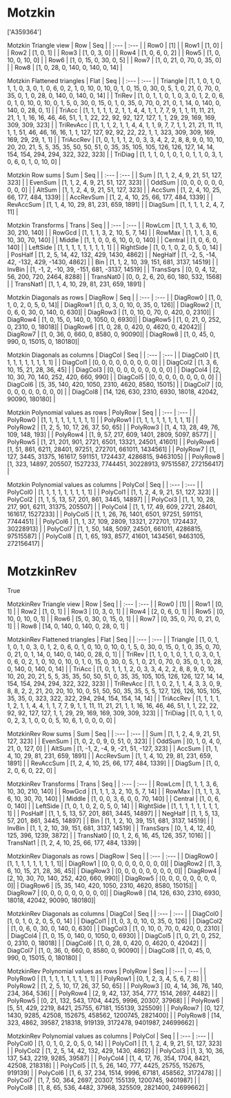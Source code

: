 # Motzkin
['A359364']

Motzkin Triangle view
|  Row   |  Seq   |
| :---   |  :---  |
| Row0 | [1] |
| Row1 | [1, 0] |
| Row2 | [1, 0, 1] |
| Row3 | [1, 0, 3, 0] |
| Row4 | [1, 0, 6, 0, 2] |
| Row5 | [1, 0, 10, 0, 10, 0] |
| Row6 | [1, 0, 15, 0, 30, 0, 5] |
| Row7 | [1, 0, 21, 0, 70, 0, 35, 0] |
| Row8 | [1, 0, 28, 0, 140, 0, 140, 0, 14] |

Motzkin Flattened triangles
| Flat      |  Seq  |
| :---      | :---  |
| Triangle  | [1, 1, 0, 1, 0, 1, 1, 0, 3, 0, 1, 0, 6, 0, 2, 1, 0, 10, 0, 10, 0, 1, 0, 15, 0, 30, 0, 5, 1, 0, 21, 0, 70, 0, 35, 0, 1, 0, 28, 0, 140, 0, 140, 0, 14] |
| TriRev    | [1, 0, 1, 1, 0, 1, 0, 3, 0, 1, 2, 0, 6, 0, 1, 0, 10, 0, 10, 0, 1, 5, 0, 30, 0, 15, 0, 1, 0, 35, 0, 70, 0, 21, 0, 1, 14, 0, 140, 0, 140, 0, 28, 0, 1] |
| TriAcc    | [1, 1, 1, 1, 1, 2, 1, 1, 4, 4, 1, 1, 7, 7, 9, 1, 1, 11, 11, 21, 21, 1, 1, 16, 16, 46, 46, 51, 1, 1, 22, 22, 92, 92, 127, 127, 1, 1, 29, 29, 169, 169, 309, 309, 323] |
| TriRevAcc | [1, 1, 1, 2, 1, 1, 4, 4, 1, 1, 9, 7, 7, 1, 1, 21, 21, 11, 11, 1, 1, 51, 46, 46, 16, 16, 1, 1, 127, 127, 92, 92, 22, 22, 1, 1, 323, 309, 309, 169, 169, 29, 29, 1, 1] |
| TriAccRev | [1, 0, 1, 1, 1, 2, 0, 3, 3, 4, 2, 2, 8, 8, 9, 0, 10, 10, 20, 20, 21, 5, 5, 35, 35, 50, 50, 51, 0, 35, 35, 105, 105, 126, 126, 127, 14, 14, 154, 154, 294, 294, 322, 322, 323] |
| TriDiag   | [1, 1, 1, 0, 1, 0, 1, 0, 1, 1, 0, 3, 1, 0, 6, 0, 1, 0, 10, 0] |

Motzkin Row sums
| Sum       |   Seq  |
| :---      |  :---  |
| Sum       | [1, 1, 2, 4, 9, 21, 51, 127, 323] |
| EvenSum   | [1, 1, 2, 4, 9, 21, 51, 127, 323] |
| OddSum    | [0, 0, 0, 0, 0, 0, 0, 0, 0] |
| AltSum    | [1, 1, 2, 4, 9, 21, 51, 127, 323] |
| AccSum    | [1, 2, 4, 10, 25, 66, 177, 484, 1339] |
| AccRevSum | [1, 2, 4, 10, 25, 66, 177, 484, 1339] |
| RevAccSum | [1, 1, 4, 10, 29, 81, 231, 659, 1891] |
| DiagSum   | [1, 1, 1, 1, 2, 4, 7, 11] |

Motzkin Transforms
| Trans     |   Seq  |
| :---      |  :---  |
| RowLcm    | [1, 1, 1, 3, 6, 10, 30, 210, 140] |
| RowGcd    | [1, 1, 1, 3, 2, 10, 5, 7, 14] |
| RowMax    | [1, 1, 1, 3, 6, 10, 30, 70, 140] |
| Middle    | [1, 1, 0, 0, 6, 10, 0, 0, 140] |
| Central   | [1, 0, 6, 0, 140] |
| LeftSide  | [1, 1, 1, 1, 1, 1, 1, 1, 1] |
| RightSide | [1, 0, 1, 0, 2, 0, 5, 0, 14] |
| PosHalf   | [1, 2, 5, 14, 42, 132, 429, 1430, 4862] |
| NegHalf   | [1, -2, 5, -14, 42, -132, 429, -1430, 4862] |
| Bin       | [1, 1, 2, 10, 39, 151, 681, 3137, 14519] |
| InvBin    | [1, -1, 2, -10, 39, -151, 681, -3137, 14519] |
| TransSqrs | [0, 0, 4, 12, 56, 200, 720, 2464, 8288] |
| TransNat0 | [0, 0, 2, 6, 20, 60, 180, 532, 1568] |
| TransNat1 | [1, 1, 4, 10, 29, 81, 231, 659, 1891] |

Motzkin Diagonals as rows
| DiagRow  |   Seq  |
| :---     |  :---  |
| DiagRow0 | [1, 0, 1, 0, 2, 0, 5, 0, 14]|
| DiagRow1 | [1, 0, 3, 0, 10, 0, 35, 0, 126]|
| DiagRow2 | [1, 0, 6, 0, 30, 0, 140, 0, 630]|
| DiagRow3 | [1, 0, 10, 0, 70, 0, 420, 0, 2310]|
| DiagRow4 | [1, 0, 15, 0, 140, 0, 1050, 0, 6930]|
| DiagRow5 | [1, 0, 21, 0, 252, 0, 2310, 0, 18018]|
| DiagRow6 | [1, 0, 28, 0, 420, 0, 4620, 0, 42042]|
| DiagRow7 | [1, 0, 36, 0, 660, 0, 8580, 0, 90090]|
| DiagRow8 | [1, 0, 45, 0, 990, 0, 15015, 0, 180180]|

Motzkin Diagonals as columns
| DiagCol  |   Seq  |
| :---     |  :---  |
| DiagCol0 | [1, 1, 1, 1, 1, 1, 1, 1, 1] |
| DiagCol1 | [0, 0, 0, 0, 0, 0, 0, 0, 0] |
| DiagCol2 | [1, 3, 6, 10, 15, 21, 28, 36, 45] |
| DiagCol3 | [0, 0, 0, 0, 0, 0, 0, 0, 0] |
| DiagCol4 | [2, 10, 30, 70, 140, 252, 420, 660, 990] |
| DiagCol5 | [0, 0, 0, 0, 0, 0, 0, 0, 0] |
| DiagCol6 | [5, 35, 140, 420, 1050, 2310, 4620, 8580, 15015] |
| DiagCol7 | [0, 0, 0, 0, 0, 0, 0, 0, 0] |
| DiagCol8 | [14, 126, 630, 2310, 6930, 18018, 42042, 90090, 180180] |

Motzkin Polynomial values as rows
| PolyRow  |   Seq  |
| :---     |  :---  |
| PolyRow0 | [1, 1, 1, 1, 1, 1, 1, 1, 1] |
| PolyRow1 | [1, 1, 1, 1, 1, 1, 1, 1, 1] |
| PolyRow2 | [1, 2, 5, 10, 17, 26, 37, 50, 65] |
| PolyRow3 | [1, 4, 13, 28, 49, 76, 109, 148, 193] |
| PolyRow4 | [1, 9, 57, 217, 609, 1401, 2809, 5097, 8577] |
| PolyRow5 | [1, 21, 201, 901, 2721, 6501, 13321, 24501, 41601] |
| PolyRow6 | [1, 51, 861, 6211, 28401, 97251, 272701, 661011, 1434561] |
| PolyRow7 | [1, 127, 3445, 31375, 161617, 591151, 1724437, 4286815, 9463105] |
| PolyRow8 | [1, 323, 14897, 205507, 1527233, 7744451, 30228913, 97515587, 272156417] |

Motzkin Polynomial values as columns
| PolyCol  |   Seq  |
| :---     |  :---  |
| PolyCol0 | [1, 1, 1, 1, 1, 1, 1, 1, 1] |
| PolyCol1 | [1, 1, 2, 4, 9, 21, 51, 127, 323] |
| PolyCol2 | [1, 1, 5, 13, 57, 201, 861, 3445, 14897] |
| PolyCol3 | [1, 1, 10, 28, 217, 901, 6211, 31375, 205507] |
| PolyCol4 | [1, 1, 17, 49, 609, 2721, 28401, 161617, 1527233] |
| PolyCol5 | [1, 1, 26, 76, 1401, 6501, 97251, 591151, 7744451] |
| PolyCol6 | [1, 1, 37, 109, 2809, 13321, 272701, 1724437, 30228913] |
| PolyCol7 | [1, 1, 50, 148, 5097, 24501, 661011, 4286815, 97515587] |
| PolyCol8 | [1, 1, 65, 193, 8577, 41601, 1434561, 9463105, 272156417] |

# MotzkinRev
True

MotzkinRev Triangle view
|  Row   |  Seq   |
| :---   |  :---  |
| Row0 | [1] |
| Row1 | [0, 1] |
| Row2 | [1, 0, 1] |
| Row3 | [0, 3, 0, 1] |
| Row4 | [2, 0, 6, 0, 1] |
| Row5 | [0, 10, 0, 10, 0, 1] |
| Row6 | [5, 0, 30, 0, 15, 0, 1] |
| Row7 | [0, 35, 0, 70, 0, 21, 0, 1] |
| Row8 | [14, 0, 140, 0, 140, 0, 28, 0, 1] |

MotzkinRev Flattened triangles
| Flat      |  Seq  |
| :---      | :---  |
| Triangle  | [1, 0, 1, 1, 0, 1, 0, 3, 0, 1, 2, 0, 6, 0, 1, 0, 10, 0, 10, 0, 1, 5, 0, 30, 0, 15, 0, 1, 0, 35, 0, 70, 0, 21, 0, 1, 14, 0, 140, 0, 140, 0, 28, 0, 1] |
| TriRev    | [1, 1, 0, 1, 0, 1, 1, 0, 3, 0, 1, 0, 6, 0, 2, 1, 0, 10, 0, 10, 0, 1, 0, 15, 0, 30, 0, 5, 1, 0, 21, 0, 70, 0, 35, 0, 1, 0, 28, 0, 140, 0, 140, 0, 14] |
| TriAcc    | [1, 0, 1, 1, 1, 2, 0, 3, 3, 4, 2, 2, 8, 8, 9, 0, 10, 10, 20, 20, 21, 5, 5, 35, 35, 50, 50, 51, 0, 35, 35, 105, 105, 126, 126, 127, 14, 14, 154, 154, 294, 294, 322, 322, 323] |
| TriRevAcc | [1, 1, 0, 2, 1, 1, 4, 3, 3, 0, 9, 8, 8, 2, 2, 21, 20, 20, 10, 10, 0, 51, 50, 50, 35, 35, 5, 5, 127, 126, 126, 105, 105, 35, 35, 0, 323, 322, 322, 294, 294, 154, 154, 14, 14] |
| TriAccRev | [1, 1, 1, 1, 1, 2, 1, 1, 4, 4, 1, 1, 7, 7, 9, 1, 1, 11, 11, 21, 21, 1, 1, 16, 16, 46, 46, 51, 1, 1, 22, 22, 92, 92, 127, 127, 1, 1, 29, 29, 169, 169, 309, 309, 323] |
| TriDiag   | [1, 0, 1, 1, 0, 0, 2, 3, 1, 0, 0, 0, 5, 10, 6, 1, 0, 0, 0, 0] |

MotzkinRev Row sums
| Sum       |   Seq  |
| :---      |  :---  |
| Sum       | [1, 1, 2, 4, 9, 21, 51, 127, 323] |
| EvenSum   | [1, 0, 2, 0, 9, 0, 51, 0, 323] |
| OddSum    | [0, 1, 0, 4, 0, 21, 0, 127, 0] |
| AltSum    | [1, -1, 2, -4, 9, -21, 51, -127, 323] |
| AccSum    | [1, 1, 4, 10, 29, 81, 231, 659, 1891] |
| AccRevSum | [1, 1, 4, 10, 29, 81, 231, 659, 1891] |
| RevAccSum | [1, 2, 4, 10, 25, 66, 177, 484, 1339] |
| DiagSum   | [1, 0, 2, 0, 6, 0, 22, 0] |

MotzkinRev Transforms
| Trans     |   Seq  |
| :---      |  :---  |
| RowLcm    | [1, 1, 1, 3, 6, 10, 30, 210, 140] |
| RowGcd    | [1, 1, 1, 3, 2, 10, 5, 7, 14] |
| RowMax    | [1, 1, 1, 3, 6, 10, 30, 70, 140] |
| Middle    | [1, 0, 0, 3, 6, 0, 0, 70, 140] |
| Central   | [1, 0, 6, 0, 140] |
| LeftSide  | [1, 0, 1, 0, 2, 0, 5, 0, 14] |
| RightSide | [1, 1, 1, 1, 1, 1, 1, 1, 1] |
| PosHalf   | [1, 1, 5, 13, 57, 201, 861, 3445, 14897] |
| NegHalf   | [1, 1, 5, 13, 57, 201, 861, 3445, 14897] |
| Bin       | [1, 1, 2, 10, 39, 151, 681, 3137, 14519] |
| InvBin    | [1, 1, 2, 10, 39, 151, 681, 3137, 14519] |
| TransSqrs | [0, 1, 4, 12, 40, 125, 396, 1239, 3872] |
| TransNat0 | [0, 1, 2, 6, 16, 45, 126, 357, 1016] |
| TransNat1 | [1, 2, 4, 10, 25, 66, 177, 484, 1339] |

MotzkinRev Diagonals as rows
| DiagRow  |   Seq  |
| :---     |  :---  |
| DiagRow0 | [1, 1, 1, 1, 1, 1, 1, 1, 1]|
| DiagRow1 | [0, 0, 0, 0, 0, 0, 0, 0, 0]|
| DiagRow2 | [1, 3, 6, 10, 15, 21, 28, 36, 45]|
| DiagRow3 | [0, 0, 0, 0, 0, 0, 0, 0, 0]|
| DiagRow4 | [2, 10, 30, 70, 140, 252, 420, 660, 990]|
| DiagRow5 | [0, 0, 0, 0, 0, 0, 0, 0, 0]|
| DiagRow6 | [5, 35, 140, 420, 1050, 2310, 4620, 8580, 15015]|
| DiagRow7 | [0, 0, 0, 0, 0, 0, 0, 0, 0]|
| DiagRow8 | [14, 126, 630, 2310, 6930, 18018, 42042, 90090, 180180]|

MotzkinRev Diagonals as columns
| DiagCol  |   Seq  |
| :---     |  :---  |
| DiagCol0 | [1, 0, 1, 0, 2, 0, 5, 0, 14] |
| DiagCol1 | [1, 0, 3, 0, 10, 0, 35, 0, 126] |
| DiagCol2 | [1, 0, 6, 0, 30, 0, 140, 0, 630] |
| DiagCol3 | [1, 0, 10, 0, 70, 0, 420, 0, 2310] |
| DiagCol4 | [1, 0, 15, 0, 140, 0, 1050, 0, 6930] |
| DiagCol5 | [1, 0, 21, 0, 252, 0, 2310, 0, 18018] |
| DiagCol6 | [1, 0, 28, 0, 420, 0, 4620, 0, 42042] |
| DiagCol7 | [1, 0, 36, 0, 660, 0, 8580, 0, 90090] |
| DiagCol8 | [1, 0, 45, 0, 990, 0, 15015, 0, 180180] |

MotzkinRev Polynomial values as rows
| PolyRow  |   Seq  |
| :---     |  :---  |
| PolyRow0 | [1, 1, 1, 1, 1, 1, 1, 1, 1] |
| PolyRow1 | [0, 1, 2, 3, 4, 5, 6, 7, 8] |
| PolyRow2 | [1, 2, 5, 10, 17, 26, 37, 50, 65] |
| PolyRow3 | [0, 4, 14, 36, 76, 140, 234, 364, 536] |
| PolyRow4 | [2, 9, 42, 137, 354, 777, 1514, 2697, 4482] |
| PolyRow5 | [0, 21, 132, 543, 1704, 4425, 9996, 20307, 37968] |
| PolyRow6 | [5, 51, 429, 2219, 8421, 25755, 67181, 155139, 325509] |
| PolyRow7 | [0, 127, 1430, 9285, 42508, 152675, 458562, 1200745, 2821400] |
| PolyRow8 | [14, 323, 4862, 39587, 218318, 919139, 3172478, 9401987, 24699662] |

MotzkinRev Polynomial values as columns
| PolyCol  |   Seq  |
| :---     |  :---  |
| PolyCol0 | [1, 0, 1, 0, 2, 0, 5, 0, 14] |
| PolyCol1 | [1, 1, 2, 4, 9, 21, 51, 127, 323] |
| PolyCol2 | [1, 2, 5, 14, 42, 132, 429, 1430, 4862] |
| PolyCol3 | [1, 3, 10, 36, 137, 543, 2219, 9285, 39587] |
| PolyCol4 | [1, 4, 17, 76, 354, 1704, 8421, 42508, 218318] |
| PolyCol5 | [1, 5, 26, 140, 777, 4425, 25755, 152675, 919139] |
| PolyCol6 | [1, 6, 37, 234, 1514, 9996, 67181, 458562, 3172478] |
| PolyCol7 | [1, 7, 50, 364, 2697, 20307, 155139, 1200745, 9401987] |
| PolyCol8 | [1, 8, 65, 536, 4482, 37968, 325509, 2821400, 24699662] |


